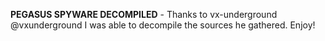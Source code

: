 

**PEGASUS SPYWARE DECOMPILED** - Thanks to vx-underground @vxunderground I was able to decompile the sources he gathered. Enjoy!


